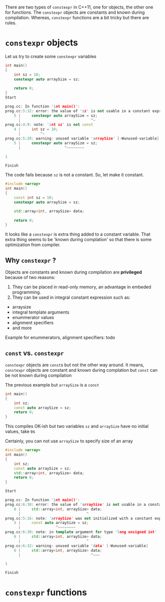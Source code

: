 There are two types of `constexpr` in C++11, one for objects, the other one for functions.
The `constexpr` objects are constants and known during compilation. Whereas, `constexpr` functions are a bit tricky but there are rules.

# `constexpr` objects
Let us try to create some `constexpr` variables

```c++
int main()
{
    int sz = 10;
    constexpr auto arraySize = sz;
       
    return 0;
}
Start

prog.cc: In function 'int main()':
prog.cc:5:32: error: the value of 'sz' is not usable in a constant expression
    5 |     constexpr auto arraySize = sz;
      |                                ^~
prog.cc:4:9: note: 'int sz' is not const
    4 |     int sz = 10;
      |         ^~
prog.cc:5:20: warning: unused variable 'arraySize' [-Wunused-variable]
    5 |     constexpr auto arraySize = sz;
      |                    ^~~~~~~~~

1

Finish
```
The code fails because `sz` is not a constant. So, let make it constant.

```c++
#include <array>
int main()
{
    const int sz = 10;
    constexpr auto arraySize = sz;

    std::array<int, arraySize> data;
    
    return 0;
}
```
It looks like a `constexpr` is extra thing added to a constant variable. That extra thing seems to be 'known during complation' so that there is some optimization from compiler.

## Why `constexpr` ?

Objects are constants and known during compilation are **privileged** because of two reasons:
1. They can be placed in read-only memory, an advantage in embeded programming.
2. They can be used in integral constant expression such as:
  * arraysize
  * integral template arguments
  * enummerator values
  * alignment specifiers
  * and more

Example for enummerators, alignment specifiers: todo

## `const` vs. `constexpr`

`constexpr` objects are `const`s but not the other way around. It means, `constexpr` objects are constant and known during complation but `const` can be not known during compilation

The previous example but `arraySize` is a `const`
```c++
int main()
{
    int sz;
    const auto arraySize = sz;    
    return 0;
}
```
This compiles OK-ish but two variables `sz` and `arraySize` have no initial values, take `0`s

Certainly, you can not use `arraySize` to specify size of an array
```c++
#include <array>
int main()
{
    int sz;
    const auto arraySize = sz;    
    std::array<int, arraySize> data;
    return 0;
}

Start

prog.cc: In function 'int main()':
prog.cc:6:30: error: the value of 'arraySize' is not usable in a constant expression
    6 |     std::array<int, arraySize> data;
      |                              ^
prog.cc:5:16: note: 'arraySize' was not initialized with a constant expression
    5 |     const auto arraySize = sz;
      |                ^~~~~~~~~
prog.cc:6:30: note: in template argument for type 'long unsigned int'
    6 |     std::array<int, arraySize> data;
      |                              ^
prog.cc:6:32: warning: unused variable 'data' [-Wunused-variable]
    6 |     std::array<int, arraySize> data;
      |                                ^~~~

1

Finish
```

# `constexpr` functions



